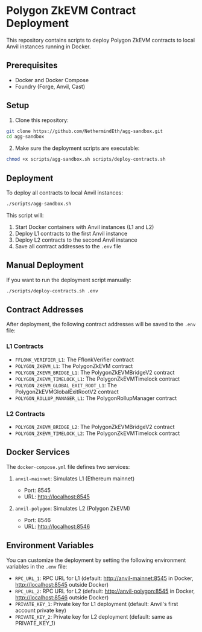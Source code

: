 # Polygon ZkEVM Contract Deployment

This repository contains scripts to deploy Polygon ZkEVM contracts to local Anvil instances running in Docker.

## Prerequisites

- Docker and Docker Compose
- Foundry (Forge, Anvil, Cast)

## Setup

1. Clone this repository:

```bash
git clone https://github.com/NethermindEth/agg-sandbox.git
cd agg-sandbox
```

2. Make sure the deployment scripts are executable:

```bash
chmod +x scripts/agg-sandbox.sh scripts/deploy-contracts.sh 
```

## Deployment

To deploy all contracts to local Anvil instances:

```bash
./scripts/agg-sandbox.sh
```

This script will:

1. Start Docker containers with Anvil instances (L1 and L2)
2. Deploy L1 contracts to the first Anvil instance
3. Deploy L2 contracts to the second Anvil instance
4. Save all contract addresses to the `.env` file

## Manual Deployment

If you want to run the deployment script manually:

```bash
./scripts/deploy-contracts.sh .env
```

## Contract Addresses

After deployment, the following contract addresses will be saved to the `.env` file:

### L1 Contracts

- `FFLONK_VERIFIER_L1`: The FflonkVerifier contract
- `POLYGON_ZKEVM_L1`: The PolygonZkEVM contract
- `POLYGON_ZKEVM_BRIDGE_L1`: The PolygonZkEVMBridgeV2 contract
- `POLYGON_ZKEVM_TIMELOCK_L1`: The PolygonZkEVMTimelock contract
- `POLYGON_ZKEVM_GLOBAL_EXIT_ROOT_L1`: The PolygonZkEVMGlobalExitRootV2 contract
- `POLYGON_ROLLUP_MANAGER_L1`: The PolygonRollupManager contract

### L2 Contracts

- `POLYGON_ZKEVM_BRIDGE_L2`: The PolygonZkEVMBridgeV2 contract
- `POLYGON_ZKEVM_TIMELOCK_L2`: The PolygonZkEVMTimelock contract

## Docker Services

The `docker-compose.yml` file defines two services:

1. `anvil-mainnet`: Simulates L1 (Ethereum mainnet)
   - Port: 8545
   - URL: <http://localhost:8545>

2. `anvil-polygon`: Simulates L2 (Polygon ZkEVM)
   - Port: 8546
   - URL: <http://localhost:8546>

## Environment Variables

You can customize the deployment by setting the following environment variables in the `.env` file:

- `RPC_URL_1`: RPC URL for L1 (default: <http://anvil-mainnet:8545> in Docker, <http://localhost:8545> outside Docker)
- `RPC_URL_2`: RPC URL for L2 (default: <http://anvil-polygon:8545> in Docker, <http://localhost:8546> outside Docker)
- `PRIVATE_KEY_1`: Private key for L1 deployment (default: Anvil's first account private key)
- `PRIVATE_KEY_2`: Private key for L2 deployment (default: same as PRIVATE_KEY_1)
